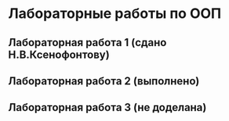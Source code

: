 # Лабораторные работы по ООП
## Лабораторная работа 1 (сдано Н.В.Ксенофонтову)
## Лабораторная работа 2 (выполнено)
## Лабораторная работа 3 (не доделана)
